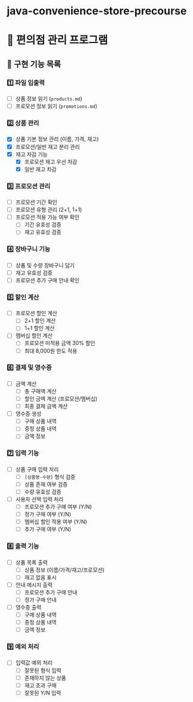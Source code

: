 # java-convenience-store-precourse
# 🏪 편의점 관리 프로그램

## 📝 구현 기능 목록

### 1️⃣ 파일 입출력
- [ ] 상품 정보 읽기 (`products.md`)
- [ ] 프로모션 정보 읽기 (`promotions.md`)

### 2️⃣ 상품 관리
- [x] 상품 기본 정보 관리 (이름, 가격, 재고)
- [x] 프로모션/일반 재고 분리 관리
- [x] 재고 차감 기능
  - [x] 프로모션 재고 우선 차감
  - [x] 일반 재고 차감

### 3️⃣ 프로모션 관리
- [ ] 프로모션 기간 확인
- [ ] 프로모션 유형 관리 (2+1, 1+1)
- [ ] 프로모션 적용 가능 여부 확인
  - [ ] 기간 유효성 검증
  - [ ] 재고 유효성 검증

### 4️⃣ 장바구니 기능
- [ ] 상품 및 수량 장바구니 담기
- [ ] 재고 유효성 검증
- [ ] 프로모션 추가 구매 안내 확인

### 5️⃣ 할인 계산
- [ ] 프로모션 할인 계산
  - [ ] 2+1 할인 계산
  - [ ] 1+1 할인 계산
- [ ] 멤버십 할인 계산
  - [ ] 프로모션 미적용 금액 30% 할인
  - [ ] 최대 8,000원 한도 적용

### 6️⃣ 결제 및 영수증
- [ ] 금액 계산
  - [ ] 총 구매액 계산
  - [ ] 할인 금액 계산 (프로모션/멤버십)
  - [ ] 최종 결제 금액 계산
- [ ] 영수증 생성
  - [ ] 구매 상품 내역
  - [ ] 증정 상품 내역
  - [ ] 금액 정보

### 7️⃣ 입력 기능
- [ ] 상품 구매 입력 처리
  - [ ] `[상품명-수량]` 형식 검증
  - [ ] 상품 존재 여부 검증
  - [ ] 수량 유효성 검증
- [ ] 사용자 선택 입력 처리
  - [ ] 프로모션 추가 구매 여부 (Y/N)
  - [ ] 정가 구매 여부 (Y/N)
  - [ ] 멤버십 할인 적용 여부 (Y/N)
  - [ ] 추가 구매 여부 (Y/N)

### 8️⃣ 출력 기능
- [ ] 상품 목록 출력
  - [ ] 상품 정보 (이름/가격/재고/프로모션)
  - [ ] 재고 없음 표시
- [ ] 안내 메시지 출력
  - [ ] 프로모션 추가 구매 안내
  - [ ] 정가 구매 안내
- [ ] 영수증 출력
  - [ ] 구매 상품 내역
  - [ ] 증정 상품 내역
  - [ ] 금액 정보

### 9️⃣ 예외 처리
- [ ] 입력값 예외 처리
  - [ ] 잘못된 형식 입력
  - [ ] 존재하지 않는 상품
  - [ ] 재고 초과 구매
  - [ ] 잘못된 Y/N 입력
